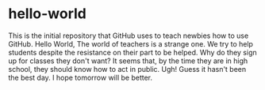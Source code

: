 # hello-world
This is the initial repository that GitHub uses to teach newbies how to use GitHub.
Hello World,
The world of teachers is a strange one.  We try to help students despite the resistance on their part to be helped.
Why do they sign up for classes they don't want?  It seems that, by the time they are in high school, they should know how to act in public.  Ugh!  Guess it hasn't been the best day.
I hope tomorrow will be better.
